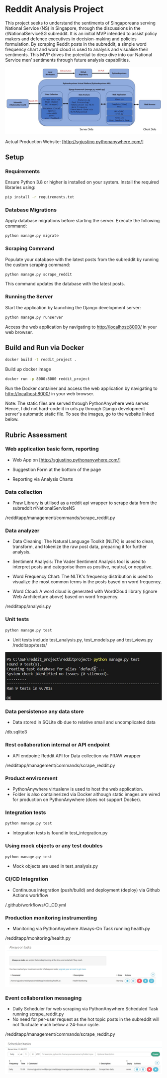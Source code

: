 # Reddit Analysis Project

This project seeks to understand the sentiments of Singaporeans serving National Service (NS) in Singapore, through the discussions in the r/NationalServiceSG subreddit. It is an initial MVP intended to assist policy makers and defence executives in decision-making and policies formulation. By scraping Reddit posts in the subreddit, a simple word frequency chart and word cloud is used to analysis and visualise their sentiments. This MVP drives the potential to deep dive into our National Service men’ sentiments through future analysis capabilities.

![Alt text](<Web Architecture.jpg>)

Actual Production Website: 
[http://sgjustino.pythonanywhere.com/]

## Setup

### Requirements

Ensure Python 3.8 or higher is installed on your system. Install the required libraries using:

```bash
pip install -r requirements.txt
```

### Database Migrations

Apply database migrations before starting the server. Execute the following command:

```bash
python manage.py migrate
```

### Scraping Command

Populate your database with the latest posts from the subreddit by running the custom scraping command:

```bash
python manage.py scrape_reddit
```
This command updates the database with the latest posts.

### Running the Server

Start the application by launching the Django development server:

```bash
python manage.py runserver
```
Access the web application by navigating to [http://localhost:8000/](http://localhost:8000/) in your web browser.

## Build and Run via Docker
```bash
docker build -t reddit_project .
```
Build up docker image
```bash
docker run -p 8000:8000 reddit_project
```
Run the Docker container and access the web application by navigating to [http://localhost:8000/](http://localhost:8000/) in your web browser.

Note: The static files are served through PythonAnywhere web server. Hence, I did not hard-code it in urls.py through Django development server's automatic static file. To see the images, go to the website linked below.

## Rubric Assessment

### Web application basic form, reporting
* Web App on [http://sgjustino.pythonanywhere.com/]

* Suggestion Form at the bottom of the page

* Reporting via Analysis Charts

### Data collection
* Praw Library is utilised as a reddit api wrapper to scrape data from the subreddit r/NationalServiceNS

/redditapp/management/commands/scrape_reddit.py

### Data analyzer
* Data Cleaning: The Natural Language Toolkit (NLTK) is used to clean, transform, and tokenize the raw post data, preparing it for further analysis.

* Sentiment Analysis: The Vader Sentiment Analysis tool is used to interpret posts and categorise them as positive, neutral, or negative.

* Word Frequency Chart: The NLTK's frequency distribution is used to visualize the most common terms in the posts based on word frequency.

* Word Cloud: A word cloud is generated with WordCloud library (ignore Web Architecture above) based on word frequency.

/redditapp/analysis.py

### Unit tests
```bash
python manage.py test
```
* Unit tests include test_analysis.py, test_models.py and test_views.py
/redditapp/tests/

![Alt text](<Test Results.jpg>)

### Data persistence any data store
* Data stored in SQLite db due to relative small and uncomplicated data

/db.sqlite3

### Rest collaboration internal or API endpoint
* API endpoint: Reddit API for Data collection via PRAW wrapper

/redditapp/management/commands/scrape_reddit.py

### Product environment
* PythonAnywhere virtualenv is used to host the web application.
* Folder is also containerized via Docker although static images are wired for production on PythonAnywhere (does not support Docker).

### Integration tests
```bash
python manage.py test
```

* Integration tests is found in test_integration.py

### Using mock objects or any test doubles
```bash
python manage.py test
```

* Mock objects are used in test_analysis.py

### CI/CD Integration
* Continuous integration (push/build) and deployment (deploy) via Github Actions workflow

/.github/workflows/CI_CD.yml

### Production monitoring instrumenting
* Monitoring via PythonAnywhere Always-On Task running health.py

/redditapp/monitoring/health.py

![Alt text](<Health Monitoring Task.jpg>)

### Event collaboration messaging
* Daily Scheduler for web scraping via PythonAnywhere Scheduled Task running scrape_reddit.py
* No need for per-user request as the hot topic posts in the subreddit will not fluctuate much below a 24-hour cycle.

/redditapp/management/commands/scrape_reddit.py

![Alt text](<Scraping Task.jpg>)